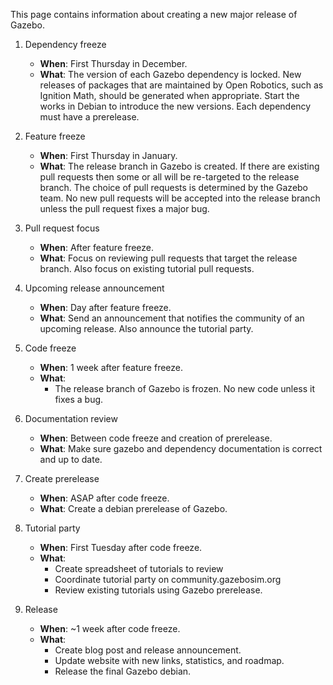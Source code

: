 This page contains information about creating a new major release of Gazebo.

1. Dependency freeze

    * **When**: First Thursday in December.
    * **What**: The version of each Gazebo dependency is locked. New releases of packages that are maintained by Open Robotics, such as Ignition Math, should be generated when appropriate. Start the works in Debian to introduce the new versions. Each dependency must have a prerelease.

2. Feature freeze 

    * **When**: First Thursday in January.
    * **What**: The release branch in Gazebo is created. If there are existing pull requests then some or all will be re-targeted to the release branch. The choice of pull requests is determined by the Gazebo team. No new pull requests will be accepted into the release branch unless the pull request fixes a major bug.

3. Pull request focus

    * **When**: After feature freeze.
    * **What**: Focus on reviewing pull requests that target the release branch. Also focus on existing tutorial pull requests.

4. Upcoming release announcement

    * **When**: Day after feature freeze.
    * **What**: Send an announcement that notifies the community of an upcoming release. Also announce the tutorial party. 

5. Code freeze

    * **When**: 1 week after feature freeze.
    * **What**:
        * The release branch of Gazebo is frozen. No new code unless it fixes a bug.

6. Documentation review

    * **When**: Between code freeze and creation of prerelease.
    * **What**: Make sure gazebo and dependency documentation is correct and up to date.

7. Create prerelease

    * **When**: ASAP after code freeze.
    * **What**: Create a debian prerelease of Gazebo.

8. Tutorial party

    * **When**: First Tuesday after code freeze.
    * **What**:
        * Create spreadsheet of tutorials to review
        * Coordinate tutorial party on community.gazebosim.org
        * Review existing tutorials using Gazebo prerelease.

9. Release

    * **When**: ~1 week after code freeze.
    * **What**:
        * Create blog post and release announcement.
        * Update website with new links, statistics, and roadmap.
        * Release the final Gazebo debian.
